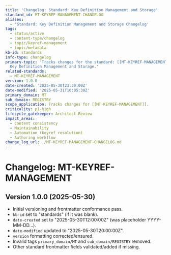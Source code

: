 ```yaml
---
title: 'Changelog: Standard: Key Definition Management and Storage'
standard_id: MT-KEYREF-MANAGEMENT-CHANGELOG
aliases:
  - 'Standard: Key Definition Management and Storage Changelog'
tags:
  - status/active
  - content-type/changelog
  - topic/keyref-management
  - topic/metadata
kb-id: standards
info-type: changelog
primary-topic: 'Tracks changes for the standard: [[MT-KEYREF-MANAGEMENT]] - Standard:
  Key Definition Management and Storage.'
related-standards:
  - MT-KEYREF-MANAGEMENT
version: 1.0.0
date-created: '2025-05-30T23:30:00Z'
date-modified: '2025-05-31T10:05:30Z'
primary_domain: MT
sub_domain: REGISTRY
scope_application: Tracks changes for [[MT-KEYREF-MANAGEMENT]].
criticality: p1-high
lifecycle_gatekeeper: Architect-Review
impact_areas:
  - Content consistency
  - Maintainability
  - Automation (keyref resolution)
  - Authoring workflow
change_log_url: ./MT-KEYREF-MANAGEMENT-CHANGELOG.md
---
```


# Changelog: MT-KEYREF-MANAGEMENT

## Version 1.0.0 (2025-05-30)
- Initial versioning and frontmatter conformance pass.
- `kb-id` set to "standards" (if it was blank).
- `date-created` set to "2025-05-30T12:00:00Z" (was placeholder YYYY-MM-DD...).
- `date-modified` updated to "2025-05-30T20:00:00Z".
- `version` formatting corrected/ensured.
- Invalid tags `primary_domain/MT` and `sub_domain/REGISTRY` removed.
- Other standard frontmatter fields validated/added if missing.
